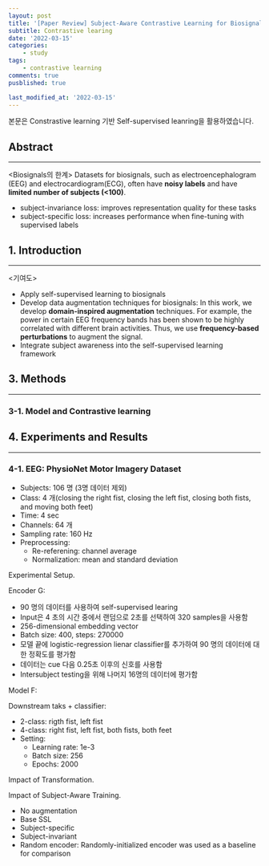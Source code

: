 ```yaml
---
layout: post
title: '[Paper Review] Subject-Aware Contrastive Learning for Biosignals'
subtitle: Contrastive learing
date: '2022-03-15'
categories:
    - study
tags:
    - contrastive learning
comments: true
pusblished: true

last_modified_at: '2022-03-15'
---
```


본문은 Constrastive learning 기반 Self-supervised leanring을 활용하였습니다.

## Abstract

***

<Biosignals의 한계>
Datasets for biosignals, such as electroencephalogram (EEG) and electrocardiogram(ECG), 
often have **noisy labels** and have **limited number of subjects (<100)**.

* subject-invariance loss:
improves representation quality for these tasks
* subject-specific loss:
increases performance when fine-tuning with supervised labels

## 1. Introduction

***

<기여도>
* Apply self-supervised learning to biosignals
* Develop data augmentation techniques for biosignals:
In this work, we develop **domain-inspired augmentation** techniques. 
For example, the power in certain EEG frequency bands has been shown to be highly correlated with different brain activities. 
Thus, we use **frequency-based perturbations** to augment the signal.
* Integrate subject awareness into the self-supervised learning framework


## 3. Methods

***

### 3-1. Model and Contrastive learning


## 4. Experiments and Results

***

### 4-1. EEG: PhysioNet Motor Imagery Dataset

* Subjects: 106 명 (3명 데이터 제외)
* Class: 4 개(closing the right fist, closing the left fist, closing both fists, and moving both feet)
* Time: 4 sec
* Channels: 64 개
* Sampling rate: 160 Hz
* Preprocessing:
  - Re-referening: channel average
  - Normalization: mean and standard deviation

Experimental Setup.

Encoder G:
* 90 명의 데이터를 사용하여 self-supervised learing 
* Input은 4 초의 시간 중에서 랜덤으로 2초를 선택하여 320 samples을 사용함
* 256-dimensional embedding vector
* Batch size: 400, steps: 270000
* 모델 끝에 logistic-regression lienar classifier를 추가하여 90 명의 데이터에 대한 정확도를 평가함
* 데이터는 cue 다음 0.25초 이후의 신호를 사용함
* Intersubject testing을 위해 나머지 16명의 데이터에 평가함

Model F:

Downstream taks + classifier:
* 2-class: rigth fist, left fist
* 4-class: right fist, left fist, both fists, both feet
* Setting:
    - Learning rate: 1e-3
    - Batch size: 256
    - Epochs: 2000

Impact of Transformation.


Impact of Subject-Aware Training.

* No augmentation
* Base SSL
* Subject-specific
* Subject-invariant
* Random encoder: Randomly-initialized encoder was used as a baseline for comparison


